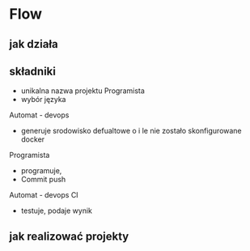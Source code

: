 # Flow

## jak działa


## składniki

- unikalna nazwa  projektu
Programista
- wybór języka


Automat - devops
- generuje srodowisko defualtowe o i le nie zostało skonfigurowane
docker
 
Programista
- programuje, 
- Commit push

Automat - devops CI
- testuje, podaje wynik


## jak realizować projekty
